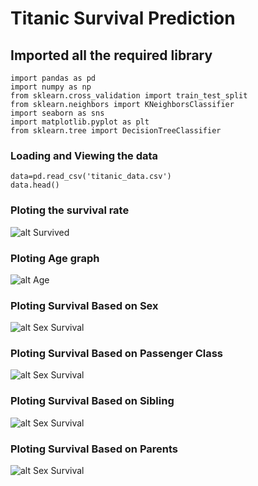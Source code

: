 # Titanic Survival Prediction


## Imported all the required library
```
import pandas as pd
import numpy as np
from sklearn.cross_validation import train_test_split
from sklearn.neighbors import KNeighborsClassifier
import seaborn as sns
import matplotlib.pyplot as plt
from sklearn.tree import DecisionTreeClassifier

```
### Loading and Viewing the data

~~~
data=pd.read_csv('titanic_data.csv')
data.head()
~~~

### Ploting the survival rate

![alt Survived](https://github.com/rahuljadli/Titanic-Survival-Prediction/blob/master/screen_shots/Survival.png)

### Ploting Age graph

![alt Age](https://github.com/rahuljadli/Titanic-Survival-Prediction/blob/master/screen_shots/Age.png)

### Ploting Survival Based on Sex

![alt Sex Survival ](https://github.com/rahuljadli/Titanic-Survival-Prediction/blob/master/screen_shots/Survival_gender.png)

### Ploting Survival Based on Passenger Class

![alt Sex Survival ](https://github.com/rahuljadli/Titanic-Survival-Prediction/blob/master/screen_shots/Survival_Pclass.png)

### Ploting Survival Based on Sibling

![alt Sex Survival ](https://github.com/rahuljadli/Titanic-Survival-Prediction/blob/master/screen_shots/Survival_sibling.png)

### Ploting Survival Based on Parents

![alt Sex Survival ](https://github.com/rahuljadli/Titanic-Survival-Prediction/blob/master/screen_shots/Survival_parch.png)

